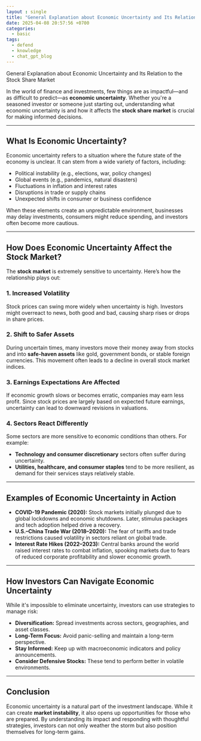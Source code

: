 ```yaml
---
layout : single
title: "General Explanation about Economic Uncertainty and Its Relation to the Stock Share Market"
date: 2025-04-08 20:57:56 +0700
categories:
  - basic
tags:
  - defend
  - knowledge
  - chat_gpt_blog
---
```


General Explanation about Economic Uncertainty and Its Relation to the Stock Share Market

In the world of finance and investments, few things are as impactful—and as difficult to predict—as **economic uncertainty**. Whether you're a seasoned investor or someone just starting out, understanding what economic uncertainty is and how it affects the **stock share market** is crucial for making informed decisions.

---

## **What Is Economic Uncertainty?**

Economic uncertainty refers to a situation where the future state of the economy is unclear. It can stem from a wide variety of factors, including:

- Political instability (e.g., elections, war, policy changes)
- Global events (e.g., pandemics, natural disasters)
- Fluctuations in inflation and interest rates
- Disruptions in trade or supply chains
- Unexpected shifts in consumer or business confidence

When these elements create an unpredictable environment, businesses may delay investments, consumers might reduce spending, and investors often become more cautious.

---

## **How Does Economic Uncertainty Affect the Stock Market?**

The **stock market** is extremely sensitive to uncertainty. Here’s how the relationship plays out:

### 1. **Increased Volatility**
Stock prices can swing more widely when uncertainty is high. Investors might overreact to news, both good and bad, causing sharp rises or drops in share prices.

### 2. **Shift to Safer Assets**
During uncertain times, many investors move their money away from stocks and into **safe-haven assets** like gold, government bonds, or stable foreign currencies. This movement often leads to a decline in overall stock market indices.

### 3. **Earnings Expectations Are Affected**
If economic growth slows or becomes erratic, companies may earn less profit. Since stock prices are largely based on expected future earnings, uncertainty can lead to downward revisions in valuations.

### 4. **Sectors React Differently**
Some sectors are more sensitive to economic conditions than others. For example:
- **Technology and consumer discretionary** sectors often suffer during uncertainty.
- **Utilities, healthcare, and consumer staples** tend to be more resilient, as demand for their services stays relatively stable.

---

## **Examples of Economic Uncertainty in Action**

- **COVID-19 Pandemic (2020):** Stock markets initially plunged due to global lockdowns and economic shutdowns. Later, stimulus packages and tech adoption helped drive a recovery.
- **U.S.–China Trade War (2018–2020):** The fear of tariffs and trade restrictions caused volatility in sectors reliant on global trade.
- **Interest Rate Hikes (2022–2023):** Central banks around the world raised interest rates to combat inflation, spooking markets due to fears of reduced corporate profitability and slower economic growth.

---

## **How Investors Can Navigate Economic Uncertainty**

While it's impossible to eliminate uncertainty, investors can use strategies to manage risk:

- **Diversification:** Spread investments across sectors, geographies, and asset classes.
- **Long-Term Focus:** Avoid panic-selling and maintain a long-term perspective.
- **Stay Informed:** Keep up with macroeconomic indicators and policy announcements.
- **Consider Defensive Stocks:** These tend to perform better in volatile environments.

---

## **Conclusion**

Economic uncertainty is a natural part of the investment landscape. While it can create **market instability**, it also opens up opportunities for those who are prepared. By understanding its impact and responding with thoughtful strategies, investors can not only weather the storm but also position themselves for long-term gains.

